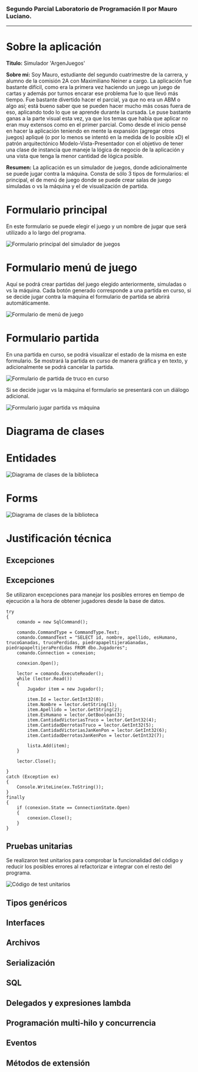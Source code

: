 ### Segundo Parcial Laboratorio de Programación II por Mauro Luciano.
---
# Sobre la aplicación
**Titulo:** Simulador 'ArgenJuegos'

**Sobre mí:** Soy Mauro, estudiante del segundo cuatrimestre de la carrera, y alumno de la comisión 2A con Maximiliano Neiner a cargo. La aplicación fue bastante difícil, como era la primera vez haciendo un juego un juego de cartas y además por turnos encarar ese problema fue lo que llevó más tiempo. Fue bastante divertido hacer el parcial, ya que no era un ABM o algo así; está bueno saber que se pueden hacer mucho más cosas fuera de eso, aplicando todo lo que se aprende durante la cursada. Le puse bastante ganas a la parte visual esta vez, ya que los temas que había que aplicar no eran muy extensos como en el primer parcial. Como desde el inicio pensé en hacer la aplicación teniendo en mente la expansión (agregar otros juegos) apliqué (o por lo menos se intentó en la medida de lo posible xD) el patrón arquitectónico Modelo-Vista-Presentador con el objetivo de tener una clase de instancia que maneje la lógica de negocio de la aplicación y una vista que tenga la menor cantidad de lógica posible.

**Resumen:** La aplicación es un simulador de juegos, donde adicionalmente se puede jugar contra la máquina. Consta de sólo 3 tipos de formularios: el principal, el de menú de juego donde se puede crear salas de juego simuladas o vs la máquina y el de visualización de partida.

# Formulario principal

En este formulario se puede elegir el juego y un nombre de jugar que será utilizado a lo largo del programa.

![Formulario principal del simulador de juegos](docs/form_principal.png)

# Formulario menú de juego

Aquí se podrá crear partidas del juego elegido anteriormente, simuladas o vs la máquina. Cada botón generado corresponde a una partida en curso, si se decide jugar contra la máquina el formulario de partida se abrirá automáticamente.

![Formulario de menú de juego](docs/form_truco.png)

# Formulario partida

En una partida en curso, se podrá visualizar el estado de la misma en este formulario. Se mostrará la partida en curso de manera gráfica y en texto, y adicionalmente se podrá cancelar la partida.

![Formulario de partida de truco en curso](docs/form_partida_truco.png)

Si se decide jugar vs la máquina el formulario se presentará con un diálogo adicional.

![Formulario jugar partida vs máquina](docs/form_jugar_truco.png)

# Diagrama de clases

# Entidades
![Diagrama de clases de la biblioteca](docs/diagrama_clases.png)

# Forms
![Diagrama de clases de la biblioteca](docs/diagrama_forms.png)

# Justificación técnica

## Excepciones

## Excepciones
Se utilizaron excepciones para manejar los posibles errores en tiempo de ejecución a la hora de obtener jugadores desde la base de datos.
```
try
{
    comando = new SqlCommand();

    comando.CommandType = CommandType.Text;
    comando.CommandText = "SELECT id, nombre, apellido, esHumano, trucoGanadas, trucoPerdidas, piedrapapeltijeraGanadas, piedrapapeltijeraPerdidas FROM dbo.Jugadores";
    comando.Connection = conexion;

    conexion.Open();

    lector = comando.ExecuteReader();
    while (lector.Read())
    {
        Jugador item = new Jugador();

        item.Id = lector.GetInt32(0);
        item.Nombre = lector.GetString(1);
        item.Apellido = lector.GetString(2);
        item.EsHumano = lector.GetBoolean(3);
        item.CantidadVictoriasTruco = lector.GetInt32(4);
        item.CantidadDerrotasTruco = lector.GetInt32(5);
        item.CantidadVictoriasJanKenPon = lector.GetInt32(6);
        item.CantidadDerrotasJanKenPon = lector.GetInt32(7);

        lista.Add(item);
    }

    lector.Close();

}
catch (Exception ex)
{
    Console.WriteLine(ex.ToString());
}
finally
{
    if (conexion.State == ConnectionState.Open)
    {
        conexion.Close();
    }
}
```
## Pruebas unitarias
Se realizaron test unitarios para comprobar la funcionalidad del código y reducir los posibles errores al refactorizar e integrar con el resto del programa.


![Código de test unitarios](docs/testunitarios.png)
## Tipos genéricos
## Interfaces
## Archivos
## Serialización
## SQL
## Delegados y expresiones lambda
## Programación multi-hilo y concurrencia
## Eventos
## Métodos de extensión

